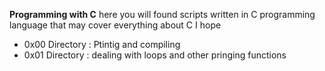**Programming with C**
here you will found scripts written in C programming language that may cover everything about C I hope
* 0x00 Directory : Ptintig and compiling
* 0x01 Directory : dealing with loops and other pringing functions
